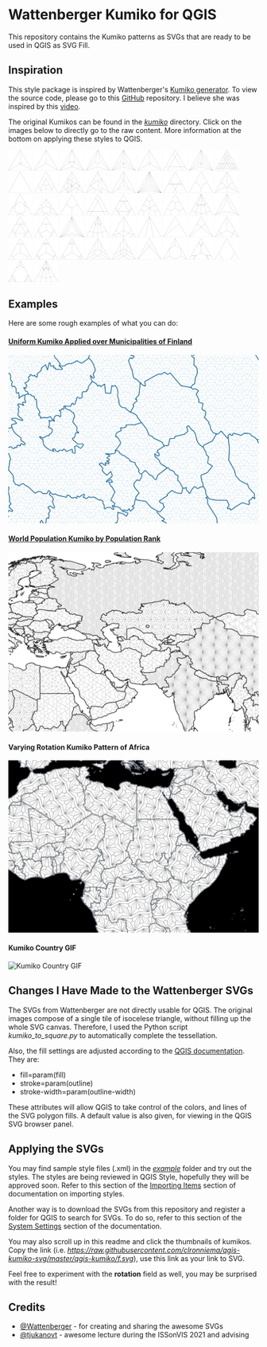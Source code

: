 # Wattenberger Kumiko for QGIS

This repository contains the Kumiko patterns as SVGs that are ready to be used in QGIS as SVG Fill.

## Inspiration

This style package is inspired by Wattenberger's [Kumiko generator](https://kumiko-generator.netlify.app/). To view the source code, please go to this [GitHub](https://github.com/Wattenberger/kumiko) repository. I believe she was inspired by this [video](https://www.youtube.com/watch?v=-NuqwJz9RNE&ab_channel=%E7%AB%B9%E4%B8%AD%E5%A4%A7%E5%B7%A5%E9%81%93%E5%85%B7%E9%A4%A8).

The original Kumikos can be found in the [*kumiko*](https://github.com/clronniema/qgis-kumiko-svg/tree/master/kumiko) directory. Click on the images below to directly go to the raw content. More information at the bottom on applying these styles to QGIS.

<a href="https://raw.githubusercontent.com/clronniema/qgis-kumiko-svg/master/qgis-kumiko/a.svg"><img src="./png/a.png" width="48"></a>
<a href="https://raw.githubusercontent.com/clronniema/qgis-kumiko-svg/master/qgis-kumiko/asa-no-ha1.svg"><img src="./png/asa-no-ha1.png" width="48"></a>
<a href="https://raw.githubusercontent.com/clronniema/qgis-kumiko-svg/master/qgis-kumiko/asa-no-ha2.svg"><img src="./png/asa-no-ha2.png" width="48"></a>
<a href="https://raw.githubusercontent.com/clronniema/qgis-kumiko-svg/master/qgis-kumiko/asa-no-ha3.svg"><img src="./png/asa-no-ha3.png" width="48"></a>
<a href="https://raw.githubusercontent.com/clronniema/qgis-kumiko-svg/master/qgis-kumiko/asa-no-ha4.svg"><img src="./png/asa-no-ha4.png" width="48"></a>
<a href="https://raw.githubusercontent.com/clronniema/qgis-kumiko-svg/master/qgis-kumiko/asa-no-ha5.svg"><img src="./png/asa-no-ha5.png" width="48"></a>
<a href="https://raw.githubusercontent.com/clronniema/qgis-kumiko-svg/master/qgis-kumiko/b.svg"><img src="./png/b.png" width="48"></a>
<a href="https://raw.githubusercontent.com/clronniema/qgis-kumiko-svg/master/qgis-kumiko/c.svg"><img src="./png/c.png" width="48"></a>
<a href="https://raw.githubusercontent.com/clronniema/qgis-kumiko-svg/master/qgis-kumiko/d.svg"><img src="./png/d.png" width="48"></a>
<a href="https://raw.githubusercontent.com/clronniema/qgis-kumiko-svg/master/qgis-kumiko/e.svg"><img src="./png/e.png" width="48"></a>
<a href="https://raw.githubusercontent.com/clronniema/qgis-kumiko-svg/master/qgis-kumiko/f.svg"><img src="./png/f.png" width="48"></a>
<a href="https://raw.githubusercontent.com/clronniema/qgis-kumiko-svg/master/qgis-kumiko/g.svg"><img src="./png/g.png" width="48"></a>
<a href="https://raw.githubusercontent.com/clronniema/qgis-kumiko-svg/master/qgis-kumiko/h.svg"><img src="./png/h.png" width="48"></a>
<a href="https://raw.githubusercontent.com/clronniema/qgis-kumiko-svg/master/qgis-kumiko/i.svg"><img src="./png/i.png" width="48"></a>
<a href="https://raw.githubusercontent.com/clronniema/qgis-kumiko-svg/master/qgis-kumiko/j.svg"><img src="./png/j.png" width="48"></a>
<a href="https://raw.githubusercontent.com/clronniema/qgis-kumiko-svg/master/qgis-kumiko/kuruma1.svg"><img src="./png/kuruma1.png" width="48"></a>
<a href="https://raw.githubusercontent.com/clronniema/qgis-kumiko-svg/master/qgis-kumiko/kuruma2.svg"><img src="./png/kuruma2.png" width="48"></a>
<a href="https://raw.githubusercontent.com/clronniema/qgis-kumiko-svg/master/qgis-kumiko/kuruma3.svg"><img src="./png/kuruma3.png" width="48"></a>
<a href="https://raw.githubusercontent.com/clronniema/qgis-kumiko-svg/master/qgis-kumiko/l.svg"><img src="./png/l.png" width="48"></a>
<a href="https://raw.githubusercontent.com/clronniema/qgis-kumiko-svg/master/qgis-kumiko/m.svg"><img src="./png/m.png" width="48"></a>
<a href="https://raw.githubusercontent.com/clronniema/qgis-kumiko-svg/master/qgis-kumiko/misc1.svg"><img src="./png/misc1.png" width="48"></a>
<a href="https://raw.githubusercontent.com/clronniema/qgis-kumiko-svg/master/qgis-kumiko/misc2.svg"><img src="./png/misc2.png" width="48"></a>
<a href="https://raw.githubusercontent.com/clronniema/qgis-kumiko-svg/master/qgis-kumiko/misc3.svg"><img src="./png/misc3.png" width="48"></a>
<a href="https://raw.githubusercontent.com/clronniema/qgis-kumiko-svg/master/qgis-kumiko/misc4.svg"><img src="./png/misc4.png" width="48"></a>
<a href="https://raw.githubusercontent.com/clronniema/qgis-kumiko-svg/master/qgis-kumiko/misc5.svg"><img src="./png/misc5.png" width="48"></a>
<a href="https://raw.githubusercontent.com/clronniema/qgis-kumiko-svg/master/qgis-kumiko/misc6.svg"><img src="./png/misc6.png" width="48"></a>
<a href="https://raw.githubusercontent.com/clronniema/qgis-kumiko-svg/master/qgis-kumiko/misc7.svg"><img src="./png/misc7.png" width="48"></a>
<a href="https://raw.githubusercontent.com/clronniema/qgis-kumiko-svg/master/qgis-kumiko/n.svg"><img src="./png/n.png" width="48"></a>
<a href="https://raw.githubusercontent.com/clronniema/qgis-kumiko-svg/master/qgis-kumiko/o.svg"><img src="./png/o.png" width="48"></a>
<a href="https://raw.githubusercontent.com/clronniema/qgis-kumiko-svg/master/qgis-kumiko/p.svg"><img src="./png/p.png" width="48"></a>
<a href="https://raw.githubusercontent.com/clronniema/qgis-kumiko-svg/master/qgis-kumiko/q.svg"><img src="./png/q.png" width="48"></a>
<a href="https://raw.githubusercontent.com/clronniema/qgis-kumiko-svg/master/qgis-kumiko/r.svg"><img src="./png/r.png" width="48"></a>
<a href="https://raw.githubusercontent.com/clronniema/qgis-kumiko-svg/master/qgis-kumiko/rindo1.svg"><img src="./png/rindo1.png" width="48"></a>
<a href="https://raw.githubusercontent.com/clronniema/qgis-kumiko-svg/master/qgis-kumiko/rindo2.svg"><img src="./png/rindo2.png" width="48"></a>
<a href="https://raw.githubusercontent.com/clronniema/qgis-kumiko-svg/master/qgis-kumiko/rindo3.svg"><img src="./png/rindo3.png" width="48"></a>
<a href="https://raw.githubusercontent.com/clronniema/qgis-kumiko-svg/master/qgis-kumiko/s.svg"><img src="./png/s.png" width="48"></a>
<a href="https://raw.githubusercontent.com/clronniema/qgis-kumiko-svg/master/qgis-kumiko/sakura1.svg"><img src="./png/sakura1.png" width="48"></a>
<a href="https://raw.githubusercontent.com/clronniema/qgis-kumiko-svg/master/qgis-kumiko/sakura1b.svg"><img src="./png/sakura1b.png" width="48"></a>
<a href="https://raw.githubusercontent.com/clronniema/qgis-kumiko-svg/master/qgis-kumiko/sakura2.svg"><img src="./png/sakura2.png" width="48"></a>
<a href="https://raw.githubusercontent.com/clronniema/qgis-kumiko-svg/master/qgis-kumiko/sakura3.svg"><img src="./png/sakura3.png" width="48"></a>
<a href="https://raw.githubusercontent.com/clronniema/qgis-kumiko-svg/master/qgis-kumiko/sakura4.svg"><img src="./png/sakura4.png" width="48"></a>
<a href="https://raw.githubusercontent.com/clronniema/qgis-kumiko-svg/master/qgis-kumiko/t.svg"><img src="./png/t.png" width="48"></a>
<a href="https://raw.githubusercontent.com/clronniema/qgis-kumiko-svg/master/qgis-kumiko/u.svg"><img src="./png/u.png" width="48"></a>
<a href="https://raw.githubusercontent.com/clronniema/qgis-kumiko-svg/master/qgis-kumiko/v.svg"><img src="./png/v.png" width="48"></a>
<a href="https://raw.githubusercontent.com/clronniema/qgis-kumiko-svg/master/qgis-kumiko/w.svg"><img src="./png/w.png" width="48"></a>
<a href="https://raw.githubusercontent.com/clronniema/qgis-kumiko-svg/master/qgis-kumiko/x.svg"><img src="./png/x.png" width="48"></a>
<a href="https://raw.githubusercontent.com/clronniema/qgis-kumiko-svg/master/qgis-kumiko/y.svg"><img src="./png/y.png" width="48"></a>


## Examples

Here are some rough examples of what you can do:

#### [**Uniform Kumiko Applied over Municipalities of Finland**](https://github.com/clronniema/qgis-kumiko-svg/blob/master/example/finland_kumiko.qml)
![Finland Kumiko](example/finland_kumiko.png)
#### [**World Population Kumiko by Population Rank**](https://github.com/clronniema/qgis-kumiko-svg/blob/master/example/countries_pop_kumiko.qml)
![World Population Kumiko](example/countries_pop_kumiko.png)
#### **Varying Rotation Kumiko Pattern of Africa**
![Varying Rotation Kumiko Pattern of Africa](example/africa_varying_rotation.jpg)
#### **Kumiko Country GIF**
![Kumiko Country GIF](example/kumiko_promo_country.gif)

## Changes I Have Made to the Wattenberger SVGs

The SVGs from Wattenberger are not directly usable for QGIS. The original images compose of a single tile of isocelese triangle, without filling up the whole SVG canvas. Therefore, I used the Python script *kumiko_to_square.py* to automatically complete the tessellation. 

Also, the fill settings are adjusted according to the [QGIS documentation](https://docs.qgis.org/3.16/en/docs/user_manual/style_library/symbol_selector.html#svg-marker). They are:

- fill=param(fill)
- stroke=param(outline)
- stroke-width=param(outline-width)

These attributes will allow QGIS to take control of the colors, and lines of the SVG polygon fills. A default value is also given, for viewing in the QGIS SVG browser panel.

## Applying the SVGs

You may find sample style files (.xml) in the [*example*](https://github.com/clronniema/qgis-kumiko-svg/blob/master/example/) folder and try out the styles. The styles are being reviewed in QGIS Style, hopefully they will be approved soon. Refer to this section of the [Importing Items](https://docs.qgis.org/3.16/en/docs/user_manual/style_library/style_manager.html#importing-items) section of documentation on importing styles.

Another way is to download the SVGs from this repository and register a folder for QGIS to search for SVGs. To do so, refer to this section of the [System Settings](https://docs.qgis.org/3.16/en/docs/user_manual/introduction/qgis_configuration.html#svg-paths) section of the documentation.

You may also scroll up in this readme and click the thumbnails of kumikos. Copy the link (i.e. *https://raw.githubusercontent.com/clronniema/qgis-kumiko-svg/master/qgis-kumiko/f.svg*), use this link as your link to SVG. 

Feel free to experiment with the **rotation** field as well, you may be surprised with the result!

## Credits

- [@Wattenberger](https://github.com/Wattenberger) - for creating and sharing the awesome SVGs
- [@tjukanovt](https://github.com/tjukanovt) - awesome lecture during the ISSonVIS 2021 and advising 
